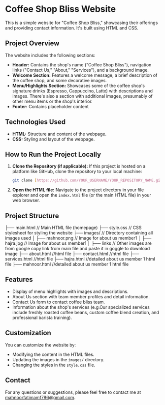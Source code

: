 # Coffee Shop Bliss Website

This is a simple website for "Coffee Shop Bliss," showcasing their offerings and providing contact information.  It's built using HTML and CSS.

## Project Overview

The website includes the following sections:

*   **Header:**  Contains the shop's name ("Coffee Shop Bliss"), navigation links ("Contact Us," "About," "Services"), and a background image.
*   **Welcome Section:**  Features a welcome message, a brief description of the coffee shop, and some decorative images.
*   **Menu/Highlights Section:** Showcases some of the coffee shop's signature drinks (Espresso, Cappuccino, Latte) with descriptions and images.  There's also a section with additional images, presumably of other menu items or the shop's interior.
*   **Footer:** Contains placeholder content 

## Technologies Used

*   **HTML:**  Structure and content of the webpage.
*   **CSS:** Styling and layout of the webpage.

## How to Run the Project Locally

1.  **Clone the Repository (if applicable):** If this project is hosted on a platform like GitHub, clone the repository to your local machine:

    ```bash
    git clone [https://github.com/YOUR_USERNAME/YOUR_REPOSITORY_NAME.git](https://www.google.com/search?q=https://github.com/YOUR_USERNAME/YOUR_REPOSITORY_NAME.git) 
    ```

2.  **Open the HTML file:** Navigate to the project directory in your file explorer and open the `index.html` file (or the main HTML file) in your web browser.

## Project Structure
├── main.html           // Main HTML file (homepage)
├── style.css           // CSS stylesheet for styling the website
├── images/             // Directory containing all images used
│   ├── mahnoor.png     // Image for about us member1
│   ├── hajra.jpg       // Image for about us member1
│   ├── links           // Other images are from google copy link from main file and paste it in goggle to download image
├── about.html          //html file
├── contact.html        //html file
├── services.html       //html file
├── hajra.html          //detailed about us member 1 html file
├── mahnoor.html        //detailed about us member 1 html file

## Features

*   Display of menu highlights with images and descriptions.
*   About Us section with team member profiles and detail information.
*   Contact Us form to contact coffee bliss team.
*   Information about the shop's services (e.g.Our specialized services include freshly roasted coffee beans, custom coffee blend creation, and professional barista training).

## Customization

You can customize the website by:

*   Modifying the content in the HTML files.
*   Updating the images in the `images/` directory.
*   Changing the styles in the `style.css` file.

## Contact

For any questions or suggestions, please feel free to contact me at mahnoorfatimamf786@gmail.com.





